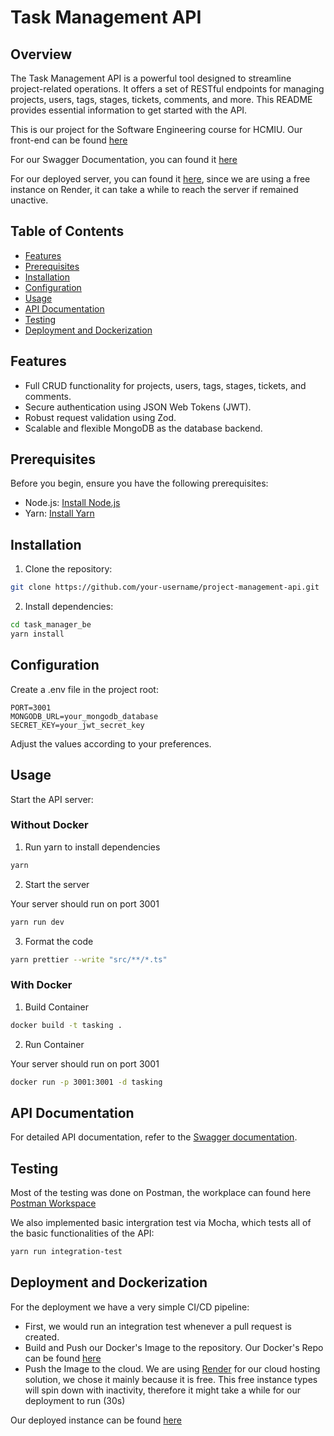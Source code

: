 # Task Management API

## Overview

The Task Management API is a powerful tool designed to streamline project-related operations. It offers a set of RESTful endpoints for managing projects, users, tags, stages, tickets, comments, and more. This README provides essential information to get started with the API.

This is our project for the Software Engineering course for HCMIU. Our front-end can be found [here](https://github.com/tpSpace/task_manager_fe)

For our Swagger Documentation, you can found it [here](https://app.swaggerhub.com/apis/QuangPham/tasKing/1.0.0#/)

For our deployed server, you can found it [here](https://taskings-docker-version.onrender.com/), since we are using a free instance on Render, it can take a while to reach the server if remained unactive.

## Table of Contents

- [Features](#features)
- [Prerequisites](#prerequisites)
- [Installation](#installation)
- [Configuration](#configuration)
- [Usage](#usage)
- [API Documentation](#api-documentation)
- [Testing](#testing)
- [Deployment and Dockerization](#deployment-and-dockerization)

## Features

- Full CRUD functionality for projects, users, tags, stages, tickets, and comments.
- Secure authentication using JSON Web Tokens (JWT).
- Robust request validation using Zod.
- Scalable and flexible MongoDB as the database backend.

## Prerequisites

Before you begin, ensure you have the following prerequisites:

- Node.js: [Install Node.js](https://nodejs.org/)
- Yarn: [Install Yarn](https://classic.yarnpkg.com/lang/en/docs/install/#windows-stable)

## Installation

1. Clone the repository:

 ```bash
 git clone https://github.com/your-username/project-management-api.git
```
   
2. Install dependencies:

```bash
cd task_manager_be
yarn install
```

## Configuration
Create a .env file in the project root:

```
PORT=3001
MONGODB_URL=your_mongodb_database
SECRET_KEY=your_jwt_secret_key
```
Adjust the values according to your preferences.

## Usage
Start the API server:

### Without Docker

1. Run yarn to install dependencies

```bash
yarn
```

2. Start the server

Your server should run on port 3001
```bash
yarn run dev
```

3. Format the code

```bash
yarn prettier --write "src/**/*.ts"
```

### With Docker

1. Build Container

```bash
docker build -t tasking .
```

2. Run Container

Your server should run on port 3001
```bash
docker run -p 3001:3001 -d tasking
```

## API Documentation
For detailed API documentation, refer to the [Swagger documentation](https://app.swaggerhub.com/apis/QuangPham/tasKing/1.0.0#/). 

## Testing
Most of the testing was done on Postman, the workplace can found here [Postman Workspace](https://www.postman.com/lively-trinity-614277/workspace/task-manager-project/overview)

We also implemented basic intergration test via Mocha, which tests all of the basic functionalities of the API:

```bash
yarn run integration-test
```

## Deployment and Dockerization
For the deployment we have a very simple CI/CD pipeline:
- First, we would run an integration test whenever a pull request is created.
- Build and Push our Docker's Image to the repository. Our Docker's Repo can be found [here](https://hub.docker.com/r/quangpham09112003/tasking) 
- Push the Image to the cloud. We are using [Render](https://render.com/) for our cloud hosting solution, we chose it mainly because it is free. This free instance types will spin down with inactivity, therefore it might take a while for our deployment to run (30s)

Our deployed instance can be found [here](https://taskings-docker-version.onrender.com/)

